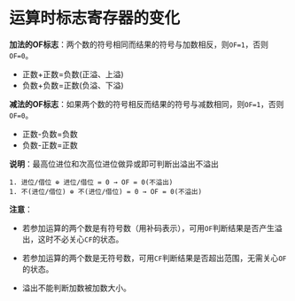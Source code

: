 # 运算时标志寄存器的变化

**加法的OF标志**：两个数的符号相同而结果的符号与加数相反，则`OF=1`，否则`OF=0`。

- 正数+正数=负数(正溢、上溢)
- 负数+负数=正数(负溢、下溢)

**减法的OF标志**：如果两个数的符号相反而结果的符号与减数相同，则`OF=1`，否则`OF=0`。

- 正数-负数=负数
- 负数-正数=正数

**说明**：最高位进位和次高位进位做异或即可判断出溢出不溢出

	1. 进位/借位 ⊕ 进位/借位 = 0 → OF = 0(不溢出)
	1. 不(进位/借位) ⊕ 不(进位/借位) = 0 → OF = 0(不溢出)

**注意**：

- 若参加运算的两个数是有符号数（用补码表示），可用`OF`判断结果是否产生溢出，这时不必关心`CF`的状态。

- 若参加运算的两个数是无符号数，可用`CF`判断结果是否超出范围，无需关心`OF`的状态。
- 溢出不能判断加数被加数大小。

